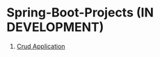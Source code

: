 # Spring-Boot-Projects (IN DEVELOPMENT)
1. <a href="https://github.com/AVBalajee/Spring-Boot-Projects/tree/main/BasicCrud">Crud Application</a>
